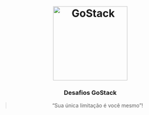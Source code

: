 <h1 align="center">
    <img alt="GoStack" src="https://rocketseat-cdn.s3-sa-east-1.amazonaws.com/bootcamp-header.png" width="200px" />
</h1>

<h3 align="center">
  Desafios GoStack
</h3>

<blockquote align="center">“Sua única limitação é você mesmo”!</blockquote>
